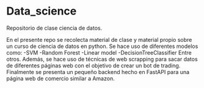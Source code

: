 # Data_science
Repositorio de clase ciencia de datos.

En el presente repo se recolecta material de clase y material propio sobre un curso de ciencia de datos en python.
Se hace uso de diferentes modelos como:
-SVM
-Random Forest
-Linear model
-DecisionTreeClassifier
Entre otros.
Además, se hace uso de técnicas de web scrapping para sacar datos de diferentes páginas web con el objetivo de crear un bot de trading. 
Finalmente se presenta un pequeño backend hecho en FastAPI para una página web de comercio similar a Amazon.
